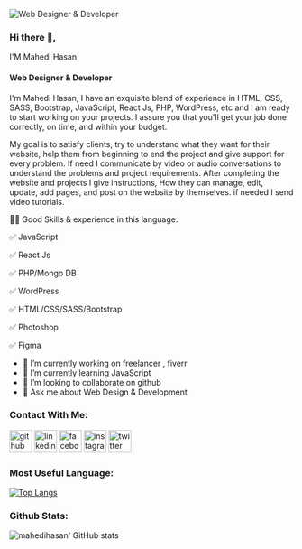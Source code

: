 ![Web Designer & Developer](https://ibb.co/Kj969Fp)

### Hi there 👋, 
I'M Mahedi Hasan
#### Web Designer & Developer


I'm Mahedi Hasan, I have an exquisite blend of experience in HTML, CSS, SASS, Bootstrap, JavaScript, React Js, PHP, WordPress, etc and I am ready to start working on your projects. I assure you that you'll get your job done correctly, on time, and within your budget.

My goal is to satisfy clients, try to understand what they want for their website, help them from beginning to end the project and give support for every problem. If need I communicate by video or audio conversations to understand the problems and project requirements. After completing the website and projects I give instructions, How they can manage, edit, update, add pages, and post on the website by themselves. if needed I send video tutorials.

 👨‍💻 Good Skills & experience in this language:

✅ JavaScript 

✅ React Js 

✅ PHP/Mongo DB

✅ WordPress

✅ HTML/CSS/SASS/Bootstrap

✅ Photoshop

✅ Figma

- 🔭 I’m currently working on freelancer , fiverr 
- 🌱 I’m currently learning JavaScript 
- 👯 I’m looking to collaborate on github 
- 💬 Ask me about Web Design & Development 

### Contact With Me:
[<img src='https://camo.githubusercontent.com/bd2bd127c104ba5c98bb12c70801b075aee1f040009089510f69554300e7ff41/68747470733a2f2f696d672e736869656c64732e696f2f62616467652f4769742d4630353033323f7374796c653d666f722d7468652d6261646765266c6f676f3d676974266c6f676f436f6c6f723d7768697465' alt='github' height='40'>](https://github.com/mdmahedihasan727)  [<img src='https://camo.githubusercontent.com/a80d00f23720d0bc9f55481cfcd77ab79e141606829cf16ec43f8cacc7741e46/68747470733a2f2f696d672e736869656c64732e696f2f62616467652f4c696e6b6564496e2d3030373742353f7374796c653d666f722d7468652d6261646765266c6f676f3d6c696e6b6564696e266c6f676f436f6c6f723d7768697465' alt='linkedin' height='40'>](https://www.linkedin.com/in/md-mahedi-hasan-3b891719a/)  [<img src='https://camo.githubusercontent.com/2d1ffa69dd491ebeca01b2098cf8233dd09950ff5895abccd5b455ca442abc59/68747470733a2f2f696d672e736869656c64732e696f2f62616467652f46616365626f6f6b2d3138373746323f7374796c653d666f722d7468652d6261646765266c6f676f3d66616365626f6f6b266c6f676f436f6c6f723d7768697465' alt='facebook' height='40'>](https://www.facebook.com/mahedihasn727)  [<img src='https://camo.githubusercontent.com/b3d4671768bd0f9b6c8f410a25a96e0c5a4d135208d8910461e986f97e7985ab/68747470733a2f2f696d672e736869656c64732e696f2f62616467652f496e7374616772616d2d4534343035463f7374796c653d666f722d7468652d6261646765266c6f676f3d696e7374616772616d266c6f676f436f6c6f723d7768697465' alt='instagram' height='40'>](https://www.instagram.com/mdmahedihasan7/)  [<img src='https://camo.githubusercontent.com/5d03c86f6a75f7cbe80d135d9162fbf6dc46a31253cf30a8e9bb8279b4d574d3/68747470733a2f2f696d672e736869656c64732e696f2f62616467652f547769747465722d3144413146323f7374796c653d666f722d7468652d6261646765266c6f676f3d74776974746572266c6f676f436f6c6f723d7768697465' alt='twitter' height='40'>](https://twitter.com/MdMahed72065680)  
### Most Useful Language:
[![Top Langs](https://github-readme-stats.vercel.app/api/top-langs/?username=anuraghazra&layout=compact)](https://github.com/anuraghazra/github-readme-stats)
### Github Stats:
![mahedihasan' GitHub stats](https://github-readme-stats.vercel.app/api?username=mdmahedihasan727&show_icons=true&theme=radical)


